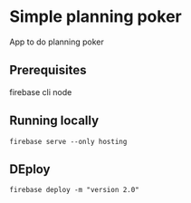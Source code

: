 # Simple planning poker

App to do planning poker

## Prerequisites

firebase cli
node

## Running locally

```
firebase serve --only hosting
```

## DEploy

```
firebase deploy -m "version 2.0"
```
